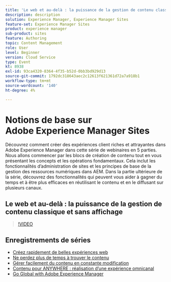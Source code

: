 ```yaml
---
title: 'Le web et au-delà : la puissance de la gestion de contenu classique et sans affichage'
description: description
solution: Experience Manager, Experience Manager Sites
feature-set: Experience Manager Sites
product: experience manager
sub-product: sites
feature: Authoring
topic: Content Management
role: User
level: Beginner
version: Cloud Service
type: Event
kt: 8938
exl-id: 93ca4320-8364-4f35-b52d-0bb3bd929d13
source-git-commit: 1792dc318643aec2c12613f621361d72a7a918b1
workflow-type: tm+mt
source-wordcount: '140'
ht-degree: 4%

---
```


# Notions de base sur Adobe Experience Manager Sites

Découvrez comment créer des expériences client riches et attrayantes dans Adobe Experience Manager dans cette série de webinaires en 5 parties. Nous allons commencer par les blocs de création de contenu tout en vous présentant les concepts et les opérations fondamentaux. Cela inclut les fonctionnalités d’administration de sites et les principes de base de la gestion des ressources numériques dans AEM. Dans la partie ultérieure de la série, découvrez des fonctionnalités qui peuvent vous aider à gagner du temps et à être plus efficaces en réutilisant le contenu et en le diffusant sur plusieurs canaux.

## Le web et au-delà : la puissance de la gestion de contenu classique et sans affichage

>[!VIDEO](https://video.tv.adobe.com/v/336949/?quality=12&learn=on&hidetitle=true)

<!-- description -->

## Enregistrements de séries

* [Créez rapidement de belles expériences web](authoring-fundamentals.md)
* [Ne perdez plus de temps à trouver le contenu](media-library-administration.md)
* [Gérer facilement du contenu en constante modification](collaboration-tools.md)
* [Contenu pour ANYWHERE : réalisation d’une expérience omnicanal](omnichannel-experiences.md)
* [Go Global with Adobe Experience Manager](multi-site-management-web-translation.md)
